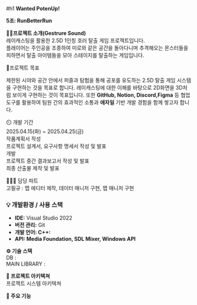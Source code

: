 #h1 **Wanted PotenUp!** <br/>

**5조: RunBetterRun** <br/>

**👨‍🏫프로젝트 소개(Gestrure Sound)** <br/>
레이캐스팅을 활용한 2.5D 1인칭 호러 탈출 게임 프로젝트입니다.<br/>
플레이어는 주인공을 조종하여 미로와 같은 공간을 돌아다니며 추격해오는 몬스터들을 피하면서 탈출 아이템들을 모아 스테이지를 탈출하는 게임입니다.

<aside>
🎯프로젝트 목표 <br/>

제한된 시야와 공간 안에서 퍼즐과 탐험을 통해 공포를 유도하는 2.5D 탈출 게임 시스템을 구현하는 것을 목표로 합니다.  레이캐스팅에 대한 이해를 바탕으로 2D화면을 3D처럼 보이게 구현하는 것이 목표입니다. 
또한 **GitHub, Notion, Discord,Figma** 등 협업 도구를 활용하여 팀원 간의 효과적인 소통과 **애자일** 기반 개발 경험을 함께 쌓고자 합니다.

</aside>
⏲️ 개발 기간 <br/>
2025.04.15(화) ~ 2025.04.25(금) <br/>
작품계획서 작성 <br/>
프로젝트 설계서, 요구사항 명세서 작성 및 발표 <br/>
개발 <br/>
프로젝트 중간 결과보고서 작성 및 발표 <br/>
최종 산출물 제작 및 발표 <br/>

🧑‍🤝‍🧑 담당 파트 <br/>
고필규 : 맵 에디터 제작, 데이터 매니저 구현, 맵 매니저 구현<br/>

### 💡 개발환경 / 사용 스택

- **IDE:** Visual Studio 2022
- **버전 관리:** Git
- **개발 언어: C++:**
- **API: Media Foundation, SDL Mixer, Windows API**

**⚙️ 기술 스택** <br/>
DB :  <br/>
MAIN LIBRARY :  <br/>

**📝 프로젝트 아키텍쳐** <br/>
프로젝트 시스템 아키텍쳐 <br/>

**📌 주요 기능** <br/>
